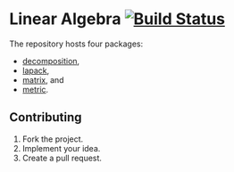 # Linear Algebra [![Build Status][travis-svg]][travis-url]

The repository hosts four packages:

* [decomposition](decomposition),
* [lapack](lapack),
* [matrix](matrix), and
* [metric](metric).

## Contributing

1. Fork the project.
2. Implement your idea.
3. Create a pull request.

[travis-svg]: https://travis-ci.org/ready-steady/linal.svg?branch=master
[travis-url]: https://travis-ci.org/ready-steady/linal
